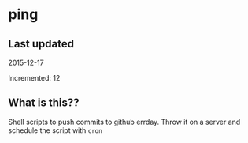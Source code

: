 # ping

## Last updated
2015-12-17

Incremented: 12

## What is this?? 
Shell scripts to push commits to github errday. Throw it on a server and schedule the script with `cron`

